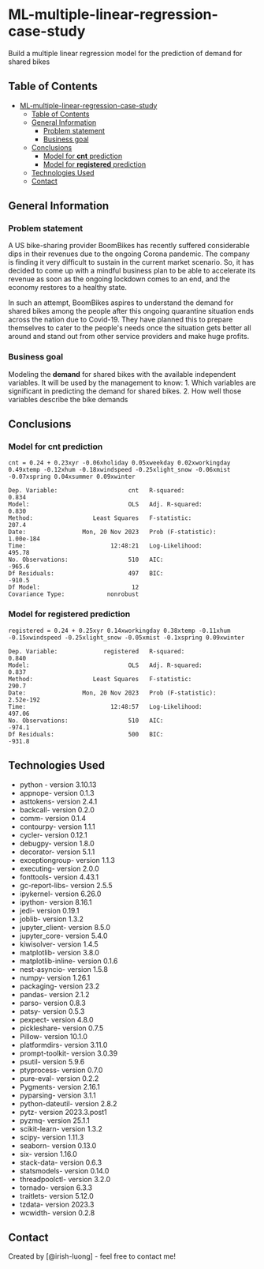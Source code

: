 # ML-multiple-linear-regression-case-study
Build a multiple linear regression model for the prediction of demand for shared bikes


## Table of Contents
- [ML-multiple-linear-regression-case-study](#ml-multiple-linear-regression-case-study)
  - [Table of Contents](#table-of-contents)
  - [General Information](#general-information)
    - [Problem statement](#problem-statement)
    - [Business goal](#business-goal)
  - [Conclusions](#conclusions)
    - [Model for **cnt** prediction](#model-for-cnt-prediction)
    - [Model for **registered** prediction](#model-for-registered-prediction)
  - [Technologies Used](#technologies-used)
  - [Contact](#contact)


## General Information
### Problem statement
A US bike-sharing provider BoomBikes has recently suffered considerable dips in their revenues due to the ongoing Corona pandemic. The company is finding it very difficult to sustain in the current market scenario. So, it has decided to come up with a mindful business plan to be able to accelerate its revenue as soon as the ongoing lockdown comes to an end, and the economy restores to a healthy state. 

In such an attempt, BoomBikes aspires to understand the demand for shared bikes among the people after this ongoing quarantine situation ends across the nation due to Covid-19. They have planned this to prepare themselves to cater to the people's needs once the situation gets better all around and stand out from other service providers and make huge profits.

### Business goal
Modeling the **demand** for shared bikes with the available independent variables. It will be used by the management to know:
    1. Which variables are significant in predicting the demand for shared bikes.
    2. How well those variables describe the bike demands

## Conclusions

### Model for **cnt** prediction


```cnt = 0.24 + 0.23xyr -0.06xholiday 0.05xweekday 0.02xworkingday 0.49xtemp -0.12xhum -0.18xwindspeed -0.25xlight_snow -0.06xmist -0.07xspring 0.04xsummer 0.09xwinter```

```
Dep. Variable:                    cnt   R-squared:                       0.834
Model:                            OLS   Adj. R-squared:                  0.830
Method:                 Least Squares   F-statistic:                     207.4
Date:                Mon, 20 Nov 2023   Prob (F-statistic):          1.00e-184
Time:                        12:48:21   Log-Likelihood:                 495.78
No. Observations:                 510   AIC:                            -965.6
Df Residuals:                     497   BIC:                            -910.5
Df Model:                          12                                         
Covariance Type:            nonrobust                                         
```


### Model for **registered** prediction
```registered = 0.24 + 0.25xyr 0.14xworkingday 0.38xtemp -0.11xhum -0.15xwindspeed -0.25xlight_snow -0.05xmist -0.1xspring 0.09xwinter```

```
Dep. Variable:             registered   R-squared:                       0.840
Model:                            OLS   Adj. R-squared:                  0.837
Method:                 Least Squares   F-statistic:                     290.7
Date:                Mon, 20 Nov 2023   Prob (F-statistic):          2.52e-192
Time:                        12:48:57   Log-Likelihood:                 497.06
No. Observations:                 510   AIC:                            -974.1
Df Residuals:                     500   BIC:                            -931.8
```


## Technologies Used
- python - version 3.10.13
- appnope- version 0.1.3
- asttokens- version 2.4.1
- backcall- version 0.2.0
- comm- version 0.1.4
- contourpy- version 1.1.1
- cycler- version 0.12.1
- debugpy- version 1.8.0
- decorator- version 5.1.1
- exceptiongroup- version 1.1.3
- executing- version 2.0.0
- fonttools- version 4.43.1
- gc-report-libs- version 2.5.5
- ipykernel- version 6.26.0
- ipython- version 8.16.1
- jedi- version 0.19.1
- joblib- version 1.3.2
- jupyter_client- version 8.5.0
- jupyter_core- version 5.4.0
- kiwisolver- version 1.4.5
- matplotlib- version 3.8.0
- matplotlib-inline- version 0.1.6
- nest-asyncio- version 1.5.8
- numpy- version 1.26.1
- packaging- version 23.2
- pandas- version 2.1.2
- parso- version 0.8.3
- patsy- version 0.5.3
- pexpect- version 4.8.0
- pickleshare- version 0.7.5
- Pillow- version 10.1.0
- platformdirs- version 3.11.0
- prompt-toolkit- version 3.0.39
- psutil- version 5.9.6
- ptyprocess- version 0.7.0
- pure-eval- version 0.2.2
- Pygments- version 2.16.1
- pyparsing- version 3.1.1
- python-dateutil- version 2.8.2
- pytz- version 2023.3.post1
- pyzmq- version 25.1.1
- scikit-learn- version 1.3.2
- scipy- version 1.11.3
- seaborn- version 0.13.0
- six- version 1.16.0
- stack-data- version 0.6.3
- statsmodels- version 0.14.0
- threadpoolctl- version 3.2.0
- tornado- version 6.3.3
- traitlets- version 5.12.0
- tzdata- version 2023.3
- wcwidth- version 0.2.8


## Contact
Created by [@irish-luong] - feel free to contact me!

